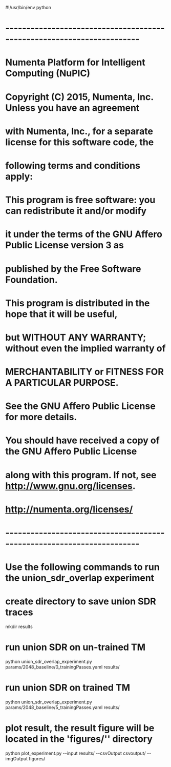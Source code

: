 #!/usr/bin/env python
# ----------------------------------------------------------------------
# Numenta Platform for Intelligent Computing (NuPIC)
# Copyright (C) 2015, Numenta, Inc.  Unless you have an agreement
# with Numenta, Inc., for a separate license for this software code, the
# following terms and conditions apply:
#
# This program is free software: you can redistribute it and/or modify
# it under the terms of the GNU Affero Public License version 3 as
# published by the Free Software Foundation.
#
# This program is distributed in the hope that it will be useful,
# but WITHOUT ANY WARRANTY; without even the implied warranty of
# MERCHANTABILITY or FITNESS FOR A PARTICULAR PURPOSE.
# See the GNU Affero Public License for more details.
#
# You should have received a copy of the GNU Affero Public License
# along with this program.  If not, see http://www.gnu.org/licenses.
#
# http://numenta.org/licenses/
# ----------------------------------------------------------------------


# Use the following commands to run the union_sdr_overlap experiment

# create directory to save union SDR traces
mkdir results

# run union SDR on un-trained TM
python union_sdr_overlap_experiment.py params/2048_baseline/0_trainingPasses.yaml results/

# run union SDR on trained TM
python union_sdr_overlap_experiment.py params/2048_baseline/5_trainingPasses.yaml results/

# plot result, the result figure will be located in the 'figures/'' directory
python plot_experiment.py --input results/ --csvOutput csvoutput/ --imgOutput figures/
